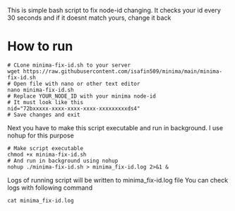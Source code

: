 This is simple bash script to fix node-id changing. It checks your id every 30 seconds and if it doesnt match yours, change it back

# How to run
```
# CLone minima-fix-id.sh to your server
wget https://raw.githubusercontent.com/isafin509/minima/main/minima-fix-id.sh
# Open file with nano or other text editor
nano minima-fix-id.sh
# Replace YOUR_NODE_ID with your minima node-id
# It must look like this
nid="72bxxxxx-xxxx-xxxx-xxxx-xxxxxxxxxds4"
# Save changes and exit
```
Next you have to make this script executable and run in background. I use nohup for this purpose
```
# Make script executable
chmod +x minima-fix-id.sh
# And run in background using nohup
nohup ./minima-fix-id.sh > minima_fix-id.log 2>&1 &
```
Logs of running script will be written to minima_fix-id.log file
You can check logs with following command 
```
cat minima_fix-id.log
```
